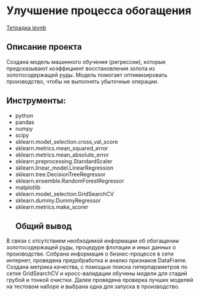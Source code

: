 # Улучшение процесса обогащения  
[Тетрадка ipynb](https://github.com/ipd0828/portfolio/blob/main/Project-2/Обогащение%20золота.ipynb)
## Описание проекта
Создана модель машинного обучения (регрессии), которые предсказывают коэффициент восстановления золота из золотосодержащей руды. Модель помогает оптимизировать производство, чтобы не выполнять убыточные операции.
## Инструменты:
- python
- pandas
- numpy
- scipy
- sklearn.model_selection.cross_val_score
- sklearn.metrics.mean_squared_error
- sklearn.metrics.mean_absolute_error
- sklearn.preprocessing.StandardScaler
- sklearn.linear_model.LinearRegression
- sklearn.tree.DecisionTreeRegressor
- sklearn.ensemble.RandomForestRegressor
- matplotlib
- sklearn.model_selection.GridSearchCV
- sklearn.dummy.DummyRegressor
- sklearn.metrics.make_scorer
  ## Общий вывод
В связи с отсутствием необходимой информации об обогащении золотосодержащей руды, процедуре флотации и иных данных о производстве. Собрана информация о бизнес-процессе в сети интернет, проведена предобработка и анализ признаков DataFrame. Создана метрика качества, с помощью поиска гиперпараметров по сетке GridSearchCV и кросс-валидации обучены модели для стадий грубой и тонкой очистки. Далее проведена проверка лучших моделей на тестовом наборе и выбрана одна для запуска в производство.
